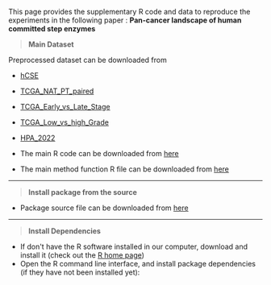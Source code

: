 
This page provides the supplementary R code and data to reproduce the experiments in the following paper : **Pan-cancer landscape of human committed step enzymes** 

> **Main Dataset**

Preprocessed dataset can be downloaded from

* [hCSE](https://konkukackr-my.sharepoint.com/:u:/g/personal/palelamp_kku_ac_kr/EYINeOsVBlNAkaNhQFU9-fEB-LsoHi6CA3ptPTqXkG4OOQ?e=9WIwNG)
* [TCGA_NAT_PT_paired](https://konkukackr-my.sharepoint.com/:u:/g/personal/palelamp_kku_ac_kr/EUzACcyEarlLmRCT4iMZx-4BnnkIlBn6MymiWLwyJku3ow?e=f2Dpfi)
* [TCGA_Early_vs_Late_Stage](https://konkukackr-my.sharepoint.com/:u:/g/personal/palelamp_kku_ac_kr/EX3eYYd8LzhHkjZnr5YSmKEBwwj_ygpEMZdvhD8TWhZQrg?e=crgoTk)
* [TCGA_Low_vs_high_Grade](https://konkukackr-my.sharepoint.com/:u:/g/personal/palelamp_kku_ac_kr/EXiH4JmaTnRHiUM4ziobFicBHV-_XyRMTddTWcEVsaYsYg?e=tCMRUg)
* [HPA_2022](https://konkukackr-my.sharepoint.com/:u:/g/personal/palelamp_kku_ac_kr/EYINeOsVBlNAkaNhQFU9-fEB-LsoHi6CA3ptPTqXkG4OOQ?e=aiBzzc)

* The main R code can be downloaded from [here](https://github.com/malcogene/hCSE/blob/main/R/main_R_code.R)
* The main method function R file can be downloaded from [here](https://github.com/malcogene/hCSE/blob/main/R/main_Function.R)

----

> **Install package from the source**

* Package source file can be downloaded from [here](http://centromics.org/info/142sup/mainFunctions.R)


----

> **Install Dependencies**

* If don't have the R software installed in our computer, download and install it (check out the [R home page](http://www.r-project.org/))
* Open the R command line interface, and install package dependencies (if they have not been installed yet):




